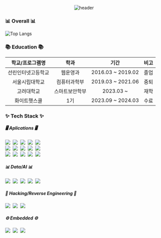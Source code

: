 <div align="center">

![header](https://capsule-render.vercel.app/api?type=waving&color=db4455&height=250&section=header&text=✨BMC✨&fontSize=50&fontColor=ffffff)

</div>

### 📊 Overall 📊

![Top Langs](https://github-readme-stats.vercel.app/api/top-langs/?username=bmchun00&layout=compact)


### 📚 Education 📚

<center>

| 학교/프로그램명 | 학과 | 기간 | 비고 |
| :---: | :---: | :---: | :---: |
| 선린인터넷고등학교 | 웹운영과 | 2016.03 ~ 2019.02| 졸업 |
| 서울시립대학교 | 컴퓨터과학부 | 2019.03 ~ 2021.06| 중퇴 |
| 고려대학교 | 스마트보안학부 | 2023.03 ~ | 재학 |
| 화이트햇스쿨 | 1기 | 2023.09 ~ 2024.03 | 수료 |

</center>




### ✨ Tech Stack ✨


<div align="left">
  <h5>🖥️ Aplications 🖥️</h5>
  <img src="https://img.shields.io/badge/javascript-F7DF1E.svg?style=for-the-badge&logo=javascript&logoColor=20232a" />&nbsp
  <img src="https://img.shields.io/badge/html5-E34F26.svg?style=for-the-badge&logo=html5&logoColor=white" />&nbsp
  <img src="https://img.shields.io/badge/css3-1572B6.svg?style=for-the-badge&logo=css3&logoColor=white" />&nbsp
  <img src="https://img.shields.io/badge/jquery-0769AD?style=for-the-badge&logo=jquery&logoColor=white" />&nbsp
  <img src="https://img.shields.io/badge/bootstrap-7952B3?style=for-the-badge&logo=bootstrap&logoColor=white" />&nbsp
</div>

<div align="left">
  <img src="https://img.shields.io/badge/firebase-ffca28?style=for-the-badge&logo=firebase&logoColor=black" />&nbsp
  <img src="https://img.shields.io/badge/flask-000000?style=for-the-badge&logo=flask&logoColor=white" />&nbsp
  <img src="https://img.shields.io/badge/fastapi-009688.svg?style=for-the-badge&logo=fastapi&logoColor=white" />&nbsp
  <img src="https://img.shields.io/badge/node.js-339933.svg?style=for-the-badge&logo=node.js&logoColor=white" />&nbsp
  <img src="https://img.shields.io/badge/flutter-02569B.svg?style=for-the-badge&logo=flutter&logoColor=white" />&nbsp
</div>

<div align="left">
  <img src="https://img.shields.io/badge/kotlin-7f52ff.svg?style=for-the-badge&logo=kotlin&logoColor=white" />&nbsp
  <img src="https://img.shields.io/badge/mysql-4479a1.svg?style=for-the-badge&logo=mysql&logoColor=white" />&nbsp
  <img src="https://img.shields.io/badge/postgresql-4169e1.svg?style=for-the-badge&logo=postgresql&logoColor=white" />&nbsp
  <img src="https://img.shields.io/badge/.net-512BD4?style=for-the-badge&logo=.net#%2B%2B&logoColor=white">&nbsp
  <img src="https://img.shields.io/badge/django-092E20?style=for-the-badge&logo=django#%2B%2B&logoColor=white">
</div>

<div align="left">
  <h5>📊 Data/AI 📊</h5>
  <img src="https://img.shields.io/badge/python-3670A0?style=for-the-badge&logo=python&logoColor=white" />&nbsp
  <img src="https://img.shields.io/badge/pandas-150458?style=for-the-badge&logo=pandas&logoColor=white" />&nbsp
  <img src="https://img.shields.io/badge/Matplotlib-11557c.svg?style=for-the-badge&logo=Matplotlib&logoColor=white" />&nbsp
  <img src="https://img.shields.io/badge/c++-00599C?style=for-the-badge&logo=c%2B%2B&logoColor=white">&nbsp
  <img src="https://img.shields.io/badge/numpy-013243?style=for-the-badge&logo=numpy&logoColor=white">&nbsp
</div>

<div align="left">
  <h5>👾 Hacking/Reverse Engineering 👾</h5>
  <img src="https://img.shields.io/badge/ghidra-3670A0?style=for-the-badge" />&nbsp
  <img src="https://img.shields.io/badge/aida-ffca28?style=for-the-badge" />&nbsp
  <img src="https://img.shields.io/badge/pwntools-11557c.svg?style=for-the-badge" />&nbsp
</div>

<div align="left">
  <h5>⚙️ Embedded ⚙️</h5>
  <img src="https://img.shields.io/badge/raspberry pi-A22846?style=for-the-badge&&logo=raspberrypi&logoColor=white">&nbsp
  <img src="https://img.shields.io/badge/arduino-00878F?style=for-the-badge&&logo=arduino&logoColor=white">&nbsp
  <img src="https://img.shields.io/badge/esp32-000000?style=for-the-badge&&logo=esphome&logoColor=white">&nbsp
</div>
<br>

